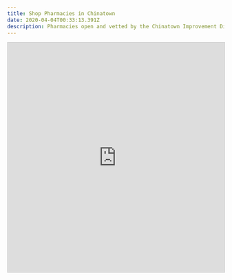 ```yaml
---
title: Shop Pharmacies in Chinatown
date: 2020-04-04T00:33:13.391Z
description: Pharmacies open and vetted by the Chinatown Improvement District
---
```

<iframe class="airtable-embed" src="https://airtable.com/embed/shrplv7oJixXEvZr8?backgroundColor=orange&viewControls=on" frameborder="0" onmousewheel="" width="100%" height="533" style="background: transparent; border: 1px solid #ccc;"></iframe>